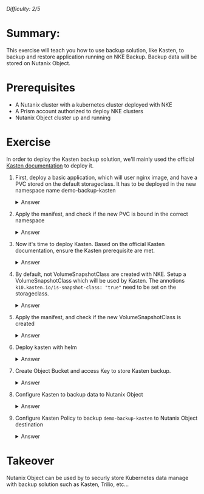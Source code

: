 _Difficulty: 2/5_

# Summary:

This exercise will teach you how to use backup solution, like Kasten, to backup and restore application running on NKE Backup. Backup data will be stored on Nutanix Object.

# Prerequisites

- A Nutanix cluster with a kubernetes cluster deployed with NKE
- A Prism account authorized to deploy NKE clusters
- Nutanix Object cluster up and running

# Exercise

In order to deploy the Kasten backup solution, we'll mainly used the official [Kasten documentation](https://docs.kasten.io/latest/install/other/other.html) to deploy it.

1. First, deploy a basic application, which will user nginx image, and have a PVC stored on the default storageclass. It has to be deployed in the new namespace name demo-backup-kasten
   <details>
   <summary>Answer</summary>

   > 1. Create a manifest to deploy :
   >    ```yaml
   >    apiVersion: v1
   >    kind: Namespace
   >    metadata:
   >      name: demo-backup-kasten
   >    ---
   >    apiVersion: v1
   >    kind: PersistentVolumeClaim
   >    metadata:
   >      name: pvc-demo-backup-kasten
   >      namespace: demo-backup-kasten
   >    spec:
   >      accessModes:
   >        - ReadWriteOnce
   >      resources:
   >        requests:
   >          storage: 10Gi
   >    ---
   >    apiVersion: v1
   >    kind: Pod
   >    metadata:
   >      name: demo-backup-kasten
   >      namespace: demo-backup-kasten
   >    spec:
   >      containers:
   >        - name: demo-backup-kasten
   >          image: gautierleblanc/nke-labs:latest
   >          volumeMounts:
   >            - mountPath: /data
   >              name: pv-demo-backup-kasten
   >      volumes:
   >        - name: pv-demo-backup-kasten
   >          persistentVolumeClaim:
   >            claimName: pvc-demo-backup-kasten
   >    ```

2. Apply the manifest, and check if the new PVC is bound in the correct namespace
   <details>
   <summary>Answer</summary>
    
   > 1. Launch command `kubectl apply -f <your manifest file>`
   > 1. Then launch command `kubectl get pvc -n demo-backup-kasten`<br>You shloud have this output :
   >    ```
   >    NAME                     STATUS   VOLUME                                     CAPACITY   ACCESS MODES   STORAGECLASS           AGE
   >    pvc-demo-backup-kasten   Bound    pvc-4fd94c9b-110c-4619-8f73-997ef1957da6   10Gi       RWO            default-storageclass   12s
   >    ```

3. Now it's time to deploy Kasten. Based on the official Kasten documentation, ensure the Kasten prerequisite are met.
   <details>
   <summary>Answer</summary>

   > 1. Add helm kasten repo
   >    `helm repo add kasten https://charts.kasten.io/`
   > 2. Create a dedicated kasten-io namespace
   >    `kubectl create namespace kasten-io`

4. By default, not VolumeSnapshotClass are created with NKE. Setup a VolumeSnapshotClass which will be used by Kasten. The annotions `k10.kasten.io/is-snapshot-class: "true"` need to be set on the storageclass.
   <details>
   <summary>Answer</summary>

   > 1. Retrieve the name of the ntnx-secret which has been dynamicaly created by NKE Installer `k get secret -n kube-system`. Copy the name of the secret starting with `ntnx-secret-``
   > 2. Create a manifest to define the VolumeSnapshotClass. Ensure to write the correct value for the `csi.storage.k8s.io/snapshotter-secret-name` parameter, by pasting the secret name you just copied.
   >    ```yaml
   >    apiVersion: snapshot.storage.k8s.io/v1
   >    kind: VolumeSnapshotClass
   >    metadata:
   >      name: acs-abs-snapshot-class
   >      annotations:
   >        k10.kasten.io/is-snapshot-class: "true"
   >    driver: csi.nutanix.com
   >    parameters:
   >      storageType: NutanixVolumes
   >      csi.storage.k8s.io/snapshotter-secret-name: ntnx-secret-<auto generated UUID>
   >      csi.storage.k8s.io/snapshotter-secret-namespace: kube-system
   >    deletionPolicy: Delete
   >    ```

5. Apply the manifest, and check if the new VolumeSnapshotClass is created
   <details>
   <summary>Answer</summary>
    
   > 1. Launch command `kubectl apply -f <your manifest file>`
   > 1. Then launch command `kubectl get volumesnapshotclass`<br>You shloud have this output :
   >    ```
   >    NAME                     DRIVER            DELETIONPOLICY   AGE
   >    acs-abs-snapshot-class   csi.nutanix.com   Delete           66s
   >    ```

6. Deploy kasten with helm
   <details>
   <summary>Answer</summary>

   > 1. Use helm install command to deploy kasten. It can take a couple of seconds to have an output saying kasten as been deployed.
   >    `helm install k10 kasten/k10 --namespace=kasten-io`
   > 2. Once kasten deploy, you should use kubectl port-foward command to get access to Kasten Dashboard `kubectl --namespace kasten-io port-forward service/gateway 8080:8000 --address 0.0.0.0`
   > 3. From you laptop, you should be able to access Kasten dashboard from a Web Browser at this address http://127.0.0.1:8080/k10/#/
   > 4. Kasten is now deployed, and ready to be configured. Keep this window Open.

7. Create Object Bucket and access Key to store Kasten backup.
   <details>
   <summary>Answer</summary>

   > 1. In another tab, go under the Prism Central interface, in the main menu, select `Objects`
   > 2. After clicking on `Access Keys` left menu item, click on `+ Add People`
   > 3. Select `Add people not in a directory service`, enter an e-mail address and name / Next / Click on Generate Key (save this information somewhere, as we'll need it in a couple of steps)<br>![Image 1](images/1.png?raw=true)
   > 4. Click on `Object Stores` menu on left, click the Nutanix Object store where you want to store the Kasten backup. Go on the `Buckets` Tab
   > 5. Click on `Create Bucket` button. It will open a popup. Name your bucket `k10-backup` / Click Create
   > 6. You'll see you newly created bucket <br>![Image 2](images/2.png?raw=true)
   > 7. Click on the bucket. On the `User Access` tab, click `Edit User access`. Search for user `kasten@ntnxlab.local` et set `Full Access` permissions. Click save. <br>![Image 3](images/3.png?raw=true)
   > 8. You're now ready to use Nutanix Object to store Kasten backup

8. Configure Kasten to backup data to Nutanix Object
   <details>
   <summary>Answer</summary>

   > 1. Go back to the Kasten Dashboard. Under Profiles / Location menu, click on `New Profile`. Under Profile Name, write `nutanix-object`, and select `S3 Compatible`.
   > 2. Paste S3 Access Key and S3 Secret which was generated by Nutanix Object. For Endpoint, enter Nutanix Object FQDN or IP Address, and check `Skip certificate chain and hostname verification` if needed. Provide bucket name `k10-backup`.
   > 3. Once clicked on save, you should see status `Valid`. <br>![Image 4](images/4.png?raw=true)

9. Configure Kasten Policy to backup `demo-backup-kasten` to Nutanix Object destination
   <details>
   <summary>Answer</summary>

   > 1. Go back to the Kasten Dashboard. Under Policies / Policies, click on `Create New Policy`. Under Name, write `silver-sla`
   > 2. Select an hourly Backup Frequency. Keep the snapshot retention by default. Enable Backups via Snapshot Exports, and set Export Frequency as `Every snapshot`. Select the Export Location Profile as `nutanix-object`, by using the same retention schedule.
   > 3. Select the Application `By Name`and select `demo-backup-kasten` in the list.<br>![Image 5](images/5.png?raw=true)
   > 4. Select `nutanix-object` for Location Profile for Kanister Actions / Click `Create Policy`
   > 5. Once the Policy created, click on `Run once` on the right side / `Yes continue`. You should yee on the Dashboard the policy running. <br>![Image 6](images/6.png?raw=true)
   > 6. In another tab, go under the Prism Central interface, in the main menu, select `Objects`
   > 7. Click on `Object Stores` menu on left, click the Nutanix Object store where you store the Kasten backup. Go on the `Buckets` Tab
   > 8. On the backup named `k10-backup` you should see a number of objects greather than 0. <br>![Image 7](images/7.png?raw=true)
   > 9. If you click on the bucket name `k10-kasten` and go on Performance / Select `Show metrics in the last 1 hour`, you should see some activity on the graph.<br>![Image 8](images/8.png?raw=true)
   > 10. Your application data are now backuped on the Nutanix Object with Kasten integration.

# Takeover

Nutanix Object can be used by to securly store Kubernetes data manage with backup solution such as Kasten, Trilio, etc...
